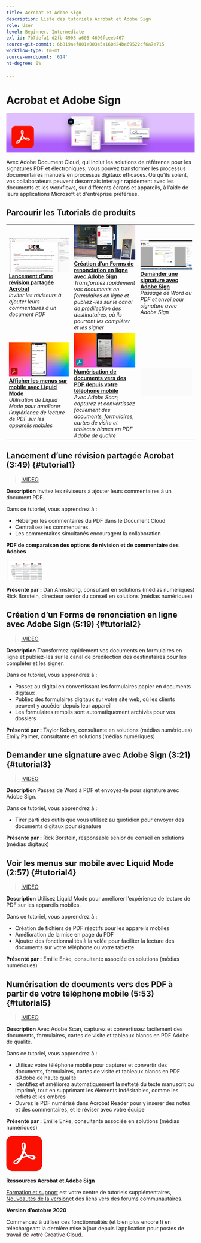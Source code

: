 ```yaml
---
title: Acrobat et Adobe Sign
description: Liste des tutoriels Acrobat et Adobe Sign
role: User
level: Beginner, Intermediate
exl-id: 7b7defa1-d2fb-4908-a605-4696fceeb467
source-git-commit: 6b819aef801e003e5a160d24ba69522cf6a7e715
workflow-type: tm+mt
source-wordcount: '614'
ht-degree: 0%

---
```


# Acrobat et Adobe Sign

![Image de héros du tutoriel](../assets/DC.jpg)

Avec Adobe Document Cloud, qui inclut les solutions de référence pour les signatures PDF et électroniques, vous pouvez transformer les processus documentaires manuels en processus digitaux efficaces. Où qu&#39;ils soient, vos collaborateurs peuvent désormais interagir rapidement avec les documents et les workflows, sur différents écrans et appareils, à l&#39;aide de leurs applications Microsoft et d&#39;entreprise préférées.

## Parcourir les Tutorials de produits

<table style="table-layout:fixed">
<tr>
 <td>
   <a href="acrobat-sign.md#tutorial1">
      <img alt="Lancement d’une révision partagée Acrobat" src="../assets/acrobat_sharedreview_armstrong.jpg" />
   </a>
    <div>
   <a href="acrobat-sign.md#tutorial1"><strong>Lancement d’une révision partagée Acrobat</strong></a>
    </div>
    <em>Inviter les réviseurs à ajouter leurs commentaires à un document PDF</em>
    <br>
  </td>
  <td>
    <a href="acrobat-sign.md#tutorial2">
        <img alt="Création d’un Forms de renonciation en ligne avec Adobe Sign" src="../assets/sign_webforms_palmer-kobey_thumbnail.jpg" />
    </a>
    <div>
    <a href="acrobat-sign.md#tutorial2"><strong>Création d’un Forms de renonciation en ligne avec Adobe Sign</strong></a>
    </div>
    <em>Transformez rapidement vos documents en formulaires en ligne et publiez-les sur le canal de prédilection des destinataires, où ils pourront les compléter et les signer</em>
    <br>
  </td>
  <td>
   <a href="acrobat-sign.md#tutorial3">
      <img alt="Demander une signature avec Adobe Sign" src="../assets/sign_request-signature_borstein_thumbnail.jpg" />
   </a>
    <div>
    <a href="acrobat-sign.md#tutorial3"><strong>Demander une signature avec Adobe Sign</strong></a>
    </div>
    <em>Passage de Word au PDF et envoi pour signature avec Adobe Sign</em>
    <br>
  </td>
</tr>
<tr>
 <td>
   <a href="acrobat-sign.md#tutorial4">
      <img alt="Afficher les menus sur mobile avec Liquid Mode" src="../assets/acrobat_liquidmode_enke_thumbnail.jpg" />
   </a>
    <div>
   <a href="acrobat-sign.md#tutorial4"><strong>Afficher les menus sur mobile avec Liquid Mode</strong></a>
    </div>
    <em>Utilisation de Liquid Mode pour améliorer l’expérience de lecture de PDF sur les appareils mobiles</em>
    <br>
  </td>
  <td>
    <a href="acrobat-sign.md#tutorial5">
        <img alt="Numérisation de documents vers des PDF depuis votre téléphone mobile" src="../assets/acrobat_scan_enke.jpg" />
    </a>
    <div>
    <a href="acrobat-sign.md#tutorial5"><strong>Numérisation de documents vers des PDF depuis votre téléphone mobile</strong></a>
    </div>
    <em>Avec Adobe Scan, capturez et convertissez facilement des documents, formulaires, cartes de visite et tableaux blancs en PDF Adobe de qualité</em>
    <br>
  </td>
  <td>
    <img alt="Espaceur" src="../assets/Gray_thumbnail.png" />
    <div>
    <br>
  </td>
</tr>
</table>

## Lancement d’une révision partagée Acrobat (3:49) {#tutorial1}

>[!VIDEO](https://video.tv.adobe.com/v/326777?hidetitle=true)

**Description**
Invitez les réviseurs à ajouter leurs commentaires à un document PDF.

Dans ce tutoriel, vous apprendrez à :
* Héberger les commentaires du PDF dans le Document Cloud
* Centralisez les commentaires.
* Les commentaires simultanés encouragent la collaboration

**PDF de comparaison des options de révision et de commentaire des Adobes**

[![Image de comparaison](../assets/ComparisonPDF_thumbnail_96.png)](../assets/Adobe_Review_and_Comment_Comparisons.pdf)

**Présenté par :**
Dan Armstrong, consultant en solutions (médias numériques) Rick Borstein, directeur senior du conseil en solutions (médias numériques)

## Création d’un Forms de renonciation en ligne avec Adobe Sign (5:19) {#tutorial2}

>[!VIDEO](https://video.tv.adobe.com/v/326776?hidetitle=true)

**Description**
Transformez rapidement vos documents en formulaires en ligne et publiez-les sur le canal de prédilection des destinataires pour les compléter et les signer.

Dans ce tutoriel, vous apprendrez à :
* Passez au digital en convertissant les formulaires papier en documents digitaux
* Publiez des formulaires digitaux sur votre site web, où les clients peuvent y accéder depuis leur appareil
* Les formulaires remplis sont automatiquement archivés pour vos dossiers

**Présenté par :**
Taylor Kobey, consultante en solutions (médias numériques) Emily Palmer, consultante en solutions (médias numériques)

## Demander une signature avec Adobe Sign (3:21) {#tutorial3}

>[!VIDEO](https://video.tv.adobe.com/v/326801?hidetitle=true)

**Description**
Passez de Word à PDF et envoyez-le pour signature avec Adobe Sign.

Dans ce tutoriel, vous apprendrez à :
* Tirer parti des outils que vous utilisez au quotidien pour envoyer des documents digitaux pour signature

**Présenté par :**
Rick Borstein, responsable senior du conseil en solutions (médias digitaux)

## Voir les menus sur mobile avec Liquid Mode (2:57) {#tutorial4}

>[!VIDEO](https://video.tv.adobe.com/v/327093?hidetitle=true)

**Description**
Utilisez Liquid Mode pour améliorer l’expérience de lecture de PDF sur les appareils mobiles.

Dans ce tutoriel, vous apprendrez à :
* Création de fichiers de PDF réactifs pour les appareils mobiles
* Amélioration de la mise en page du PDF
* Ajoutez des fonctionnalités à la volée pour faciliter la lecture des documents sur votre téléphone ou votre tablette

**Présenté par :**
Emilie Enke, consultante associée en solutions (médias numériques)

## Numérisation de documents vers des PDF à partir de votre téléphone mobile (5:53) {#tutorial5}

>[!VIDEO](https://video.tv.adobe.com/v/327094?hidetitle=true)

**Description**
Avec Adobe Scan, capturez et convertissez facilement des documents, formulaires, cartes de visite et tableaux blancs en PDF Adobe de qualité.

Dans ce tutoriel, vous apprendrez à :
* Utilisez votre téléphone mobile pour capturer et convertir des documents, formulaires, cartes de visite et tableaux blancs en PDF d’Adobe de haute qualité
* Identifiez et améliorez automatiquement la netteté du texte manuscrit ou imprimé, tout en supprimant les éléments indésirables, comme les reflets et les ombres
* Ouvrez le PDF numérisé dans Acrobat Reader pour y insérer des notes et des commentaires, et le réviser avec votre équipe

**Présenté par :**
Emilie Enke, consultante associée en solutions (médias numériques)

![Logo DC](../assets/Doc-Cloud-256.png)

**Ressources Acrobat et Adobe Sign**

[Formation et support](https://helpx.adobe.com/support/document-cloud.html) est votre centre de tutoriels supplémentaires, [Nouveautés de la version](https://helpx.adobe.com/acrobat/using/whats-new.html)et des liens vers des forums communautaires.

**Version d’octobre 2020**

Commencez à utiliser ces fonctionnalités (et bien plus encore !) en téléchargeant la dernière mise à jour depuis l’application pour postes de travail de votre Creative Cloud.
